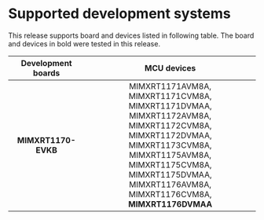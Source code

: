 # Supported development systems

This release supports board and devices listed in following table. The board and devices in bold were tested in this release.

|Development boards|MCU devices|
|:--:              |:--:       |
|**MIMXRT1170-EVKB**|MIMXRT1171AVM8A, MIMXRT1171CVM8A, MIMXRT1171DVMAA,<br> MIMXRT1172AVM8A, MIMXRT1172CVM8A, MIMXRT1172DVMAA,<br> MIMXRT1173CVM8A, MIMXRT1175AVM8A, MIMXRT1175CVM8A,<br> MIMXRT1175DVMAA, MIMXRT1176AVM8A, MIMXRT1176CVM8A,<br> **MIMXRT1176DVMAA**|
